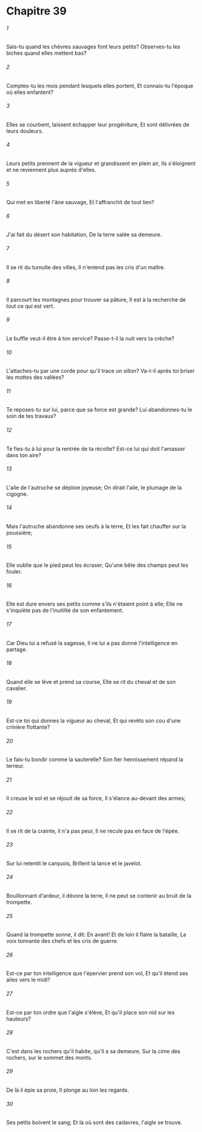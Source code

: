 # Chapitre 39

###### 1
Sais-tu quand les chèvres sauvages font leurs petits? Observes-tu les biches quand elles mettent bas?
###### 2
Comptes-tu les mois pendant lesquels elles portent, Et connais-tu l'époque où elles enfantent?
###### 3
Elles se courbent, laissent échapper leur progéniture, Et sont délivrées de leurs douleurs.
###### 4
Leurs petits prennent de la vigueur et grandissent en plein air, Ils s'éloignent et ne reviennent plus auprès d'elles.
###### 5
Qui met en liberté l'âne sauvage, Et l'affranchit de tout lien?
###### 6
J'ai fait du désert son habitation, De la terre salée sa demeure.
###### 7
Il se rit du tumulte des villes, Il n'entend pas les cris d'un maître.
###### 8
Il parcourt les montagnes pour trouver sa pâture, Il est à la recherche de tout ce qui est vert.
###### 9
Le buffle veut-il être à ton service? Passe-t-il la nuit vers ta crèche?
###### 10
L'attaches-tu par une corde pour qu'il trace un sillon? Va-t-il après toi briser les mottes des vallées?
###### 11
Te reposes-tu sur lui, parce que sa force est grande? Lui abandonnes-tu le soin de tes travaux?
###### 12
Te fies-tu à lui pour la rentrée de ta récolte? Est-ce lui qui doit l'amasser dans ton aire?
###### 13
L'aile de l'autruche se déploie joyeuse; On dirait l'aile, le plumage de la cigogne.
###### 14
Mais l'autruche abandonne ses oeufs à la terre, Et les fait chauffer sur la poussière;
###### 15
Elle oublie que le pied peut les écraser, Qu'une bête des champs peut les fouler.
###### 16
Elle est dure envers ses petits comme s'ils n'étaient point à elle; Elle ne s'inquiète pas de l'inutilité de son enfantement.
###### 17
Car Dieu lui a refusé la sagesse, Il ne lui a pas donné l'intelligence en partage.
###### 18
Quand elle se lève et prend sa course, Elle se rit du cheval et de son cavalier.
###### 19
Est-ce toi qui donnes la vigueur au cheval, Et qui revêts son cou d'une crinière flottante?
###### 20
Le fais-tu bondir comme la sauterelle? Son fier hennissement répand la terreur.
###### 21
Il creuse le sol et se réjouit de sa force, Il s'élance au-devant des armes;
###### 22
Il se rit de la crainte, il n'a pas peur, Il ne recule pas en face de l'épée.
###### 23
Sur lui retentit le carquois, Brillent la lance et le javelot.
###### 24
Bouillonnant d'ardeur, il dévore la terre, Il ne peut se contenir au bruit de la trompette.
###### 25
Quand la trompette sonne, il dit: En avant! Et de loin il flaire la bataille, La voix tonnante des chefs et les cris de guerre.
###### 26
Est-ce par ton intelligence que l'épervier prend son vol, Et qu'il étend ses ailes vers le midi?
###### 27
Est-ce par ton ordre que l'aigle s'élève, Et qu'il place son nid sur les hauteurs?
###### 28
C'est dans les rochers qu'il habite, qu'il a sa demeure, Sur la cime des rochers, sur le sommet des monts.
###### 29
De là il épie sa proie, Il plonge au loin les regards.
###### 30
Ses petits boivent le sang; Et là où sont des cadavres, l'aigle se trouve.
